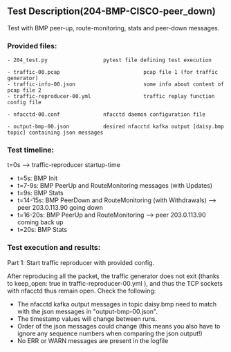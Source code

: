 ## Test Description(204-BMP-CISCO-peer_down)

Test with BMP peer-up, route-monitoring, stats and peer-down messages.

### Provided files:
```
- 204_test.py                  pytest file defining test execution

- traffic-00.pcap                           pcap file 1 (for traffic generator)
- traffic-info-00.json                      some info about content of pcap file 2
- traffic-reproducer-00.yml                 traffic replay function config file

- nfacctd-00.conf              nfacctd daemon configuration file

- output-bmp-00.json           desired nfacctd kafka output [daisy.bmp topic] containing json messages
```

### Test timeline:

t=0s --> traffic-reproducer startup-time

- t=5s: BMP Init
- t=7-9s: BMP PeerUp and RouteMonitoring messages (with Updates)
- t=9s: BMP Stats
- t=14-15s: BMP PeerDown and RouteMonitoring (with Withdrawals)
            --> peer 203.0.113.90 going down
- t=16-20s: BMP PeerUp and RouteMonitoring
           --> peer 203.0.113.90 coming back up
- t=20s: BMP Stats

### Test execution and results:

Part 1: Start traffic reproducer with provided config. 

After reproducing all the packet, the traffic generator does not exit (thanks to keep_open: true in traffic-reproducer-00.yml ), and thus the TCP sockets with nfacctd thus remain open. 
Check the following:

- The nfacctd kafka output messages in topic daisy.bmp need to match with  the json messages in "output-bmp-00.json".
- The timestamp values will change between runs.
- Order of the json messages could change (this means you also have to ignore any sequence numbers when comparing the json output!)
- No ERR or WARN messages are present in the logfile
